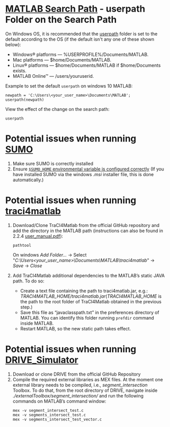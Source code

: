 # [MATLAB Search Path](https://uk.mathworks.com/help/matlab/matlab_env/what-is-the-matlab-search-path.html#responsive_offcanvas) - userpath Folder on the Search Path
On Windows OS, it is recommended that the [userpath](https://uk.mathworks.com/help/matlab/ref/userpath.html) folder is set to the default according to the OS
(if the default isn't any one of these shown below):

* Windows® platforms — %USERPROFILE%/Documents/MATLAB.
* Mac platforms — $home/Documents/MATLAB.
* Linux® platforms — $home/Documents/MATLAB if $home/Documents exists.
* MATLAB Online™ — /users/youruserid.

Example to set the default `userpath` on windows 10 MATLAB:
```
newpath = 'C:\Users\<your_user_name>\Documents\MATLAB';
userpath(newpath)
```
View the effect of the change on the search path:

```
userpath
```

# Potential issues when running [SUMO](https://sumo.dlr.de/docs/Installing/index.html) 
1. Make sure SUMO is correctly installed
2. Ensure [`$SUMO_HOME` environmental variable is configured correctly](https://sumo.dlr.de/docs/Basics/Basic_Computer_Skills.html#sumo_home)
(If you have installed SUMO via the windows *.msi* installer file, this is done automatically.)

# Potential issues when running [traci4matlab](https://github.com/pipeacosta/traci4matlab)
1. Download/Clone TraCI4Matlab from the official GitHub repository and add the directory in the MATLAB path (instructions can also be found in 2.2.4 [user_manual.pdf](https://github.com/pipeacosta/traci4matlab/blob/master/user_manual.pdf)):
    ```
    pathtool
    ```
    On windows *Add Folder...* -> Select "*C:\Users\<your_user_name>\Documents\MATLAB\traci4matlab*" -> *Save* -> *Close*

3. Add TraCI4Matlab additional dependencies to the MATLAB’s static JAVA path. To do so:
    * Create a text file containing the path to traci4matlab.jar, e.g.: *TRACI4MATLAB_HOME/traci4matlab.jar*(*TRACI4MATLAB_HOME* is the path to the root folder of TraCI4Matlab obtained in the previous step.)
    * Save this file as “javaclasspath.txt” in the preferences directory of MATLAB. You can identify this folder running `prefdir` command inside MATLAB.
    * Restart MATLAB, so the new static path takes effect.
# Potential issues when running [DRIVE_Simulator](https://github.com/ioannismavromatis/DRIVE_Simulator)
1. Download or clone DRIVE from the official GitHub Repository
2. Compile the required external libraries as MEX files. At the moment one external library needs to be compiled, i.e., *segment_intersection* Toolbox.
    To do that, from the root directory of DRIVE, navigate inside *./externalToolbox/segment_intersection/* and run the following commands on MATLAB’s command window:
    ```
    mex -v segment_intersect_test.c
    mex -v segments_intersect_test.c
    mex -v segments_intersect_test_vector.c
    ```
